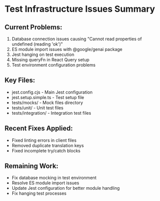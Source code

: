 # Test Infrastructure Issues Summary

## Current Problems:
1. Database connection issues causing "Cannot read properties of undefined (reading 'ok')"
2. ES module import issues with @google/genai package  
3. Jest hanging on test execution
4. Missing queryFn in React Query setup
5. Test environment configuration problems

## Key Files:
- jest.config.cjs - Main Jest configuration
- jest.setup.simple.ts - Test setup file
- tests/mocks/ - Mock files directory
- tests/unit/ - Unit test files
- tests/integration/ - Integration test files

## Recent Fixes Applied:
- Fixed linting errors in client files
- Removed duplicate translation keys
- Fixed incomplete try/catch blocks

## Remaining Work:
- Fix database mocking in test environment
- Resolve ES module import issues
- Update Jest configuration for better module handling
- Fix hanging test processes
